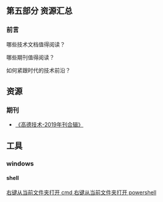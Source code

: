 ## 第五部分 资源汇总
### 前言
哪些技术文档值得阅读？

哪些期刊值得阅读？

如何紧跟时代的技术前沿？

## 资源

### 期刊
 - [《高德技术-2019年刊合辑》](files/46a2ae997f5ef395a78c9ab751b6d942.pdf)


## 工具

### windows 

#### shell

[右键从当前文件夹打开 cmd ](windows/opencmdhere.reg)
[右键从当前文件夹打开 powershell ](windows/openpowsershellhere.reg)
